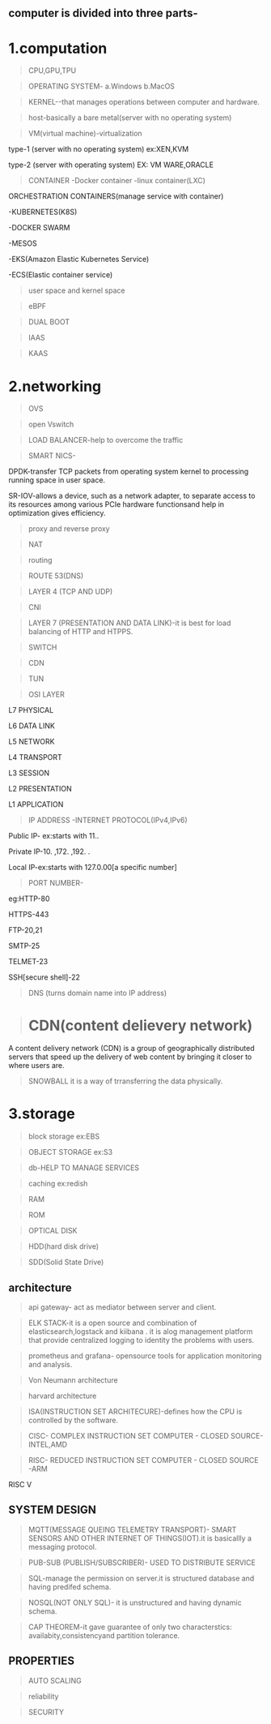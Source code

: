 ## computer is divided into three parts-

# 1.computation 

> CPU,GPU,TPU

>OPERATING SYSTEM-
a.Windows
b.MacOS

> KERNEL--that manages operations between computer and hardware.

> host-basically a bare metal(server with no operating system)

> VM(virtual machine)-virtualization

  type-1 (server with no operating system) ex:XEN,KVM

  type-2 (server with operating system) EX: VM WARE,ORACLE

> CONTAINER
  -Docker container
  -linux container(LXC)

  ORCHESTRATION CONTAINERS(manage service with container)
  
  -KUBERNETES(K8S)
  
  -DOCKER SWARM
  
  -MESOS
  
  -EKS(Amazon Elastic Kubernetes Service)
  
  -ECS(Elastic container service)  
  
  > user space and kernel space

  >eBPF 

  >DUAL BOOT

  > IAAS

  > KAAS

# 2.networking

> OVS 

> open Vswitch

> LOAD BALANCER-help to overcome the traffic

> SMART NICS-

  DPDK-transfer TCP packets from operating system kernel to processing running space in user space.
  
  SR-IOV-allows a device, such as a network adapter, to separate access to its resources among various PCIe hardware functionsand help in optimization gives efficiency.
  
>proxy and reverse proxy

>NAT

>routing

>ROUTE 53(DNS)

>LAYER 4 (TCP AND UDP)
 
>CNI

>LAYER 7 (PRESENTATION AND DATA LINK)-it is best for load balancing of HTTP and HTPPS.

>SWITCH

>CDN

> TUN

> OSI LAYER

 L7 PHYSICAL

 L6 DATA LINK
 
 L5 NETWORK 
 
 L4 TRANSPORT
 
 L3 SESSION
 
 L2 PRESENTATION

 L1 APPLICATION 

> IP ADDRESS -INTERNET PROTOCOL(IPv4,IPv6)

  Public IP- ex:starts with 11..
 
  Private IP-10. ,172. ,192. . 

  Local IP-ex:starts with 127.0.00[a specific number]

> PORT NUMBER-

eg:HTTP-80

HTTPS-443

FTP-20,21

SMTP-25

TELMET-23

SSH[secure shell]-22

> DNS (turns domain name into IP address)

> # CDN(content delievery network)
A content delivery network (CDN) is a group of geographically distributed servers that speed up the delivery of web content by bringing it closer to where users are.

> SNOWBALL
  it is a way of trransferring the data physically.

# 3.storage 
 
 > block storage ex:EBS

 > OBJECT STORAGE ex:S3

 > db-HELP TO MANAGE SERVICES

> caching ex:redish

> RAM

> ROM

> OPTICAL DISK

> HDD(hard disk drive)

> SDD(Solid State Drive)

## architecture

> api gateway- act as mediator between server and client.

> ELK STACK-it is a open source and combination of elasticsearch,logstack and kiibana . it is alog management platform that provide centralized logging to identity the problems with users.

> prometheus and grafana- opensource tools for application monitoring and analysis. 

> Von Neumann architecture

> harvard architecture

> ISA(INSTRUCTION SET ARCHITECURE)-defines how the CPU is controlled by the software.

> CISC- COMPLEX INSTRUCTION SET COMPUTER - CLOSED SOURCE-INTEL,AMD

> RISC- REDUCED INSTRUCTION SET COMPUTER - CLOSED SOURCE -ARM

  RISC V 
## SYSTEM DESIGN 

> MQTT(MESSAGE QUEING TELEMETRY TRANSPORT)- SMART SENSORS AND OTHER INTERNET OF THINGS(IOT).it is basicallly a messaging protocol.

> PUB-SUB (PUBLISH/SUBSCRIBER)- USED TO DISTRIBUTE SERVICE

> SQL-manage the permission on server.it is structured database and having predifed schema.

> NOSQL(NOT ONLY SQL)- it is unstructured and having dynamic schema.

> CAP THEOREM-it gave guarantee of only two characterstics: availabity,consistencyand partition tolerance.

## PROPERTIES
> AUTO SCALING

> reliability

> SECURITY

